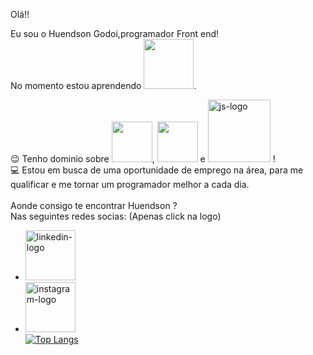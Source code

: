 Olá!!

Eu sou o Huendson Godoi,programador Front end! <br>
No momento estou aprendendo <img width="80" src="https://img.shields.io/badge/React-20232A?style=for-the-badge&logo=react&logoColor=61DAFB" />.<br>

:wink: Tenho dominio sobre <img width="65" src="https://img.shields.io/badge/HTML5-E34F26?style=for-the-badge&logo=html5&logoColor=white" atl="html-logo"/>, <img width="65" src="https://img.shields.io/badge/CSS3-1572B6?style=for-the-badge&logo=css3&logoColor=white" atl="css3-logo"/> e <img width="100vw" src="https://img.shields.io/badge/JavaScript-F7DF1E?style=for-the-badge&logo=javascript&logoColor=black" alt="js-logo" /> !<br>
:computer: Estou em busca de uma oportunidade de emprego na área, para me qualificar e me tornar um programador melhor a cada dia.
<br>
<br>
Aonde consigo te encontrar Huendson ? <br>
Nas seguintes redes socias:
(Apenas click na logo) <br>
- <a href="https://www.linkedin.com/in/huendson-godoi-a9270522b/"><img width="80vw" src="https://img.shields.io/badge/LinkedIn-0077B5?style=for-the-badge&logo=linkedin&logoColor=white" alt="linkedin-logo"></a> <br>
- <a href="https://www.instagram.com/_huendson_/ "> <img width="80vw" src="https://img.shields.io/badge/Instagram-E4405F?style=for-the-badge&logo=instagram&logoColor=white" alt="instagram-logo" /></a> <br>
[![Top Langs](https://github-readme-stats.vercel.app/api/top-langs/?username=Huendson&layout=compact)](https://github.com/anuraghazra/github-readme-stats)




